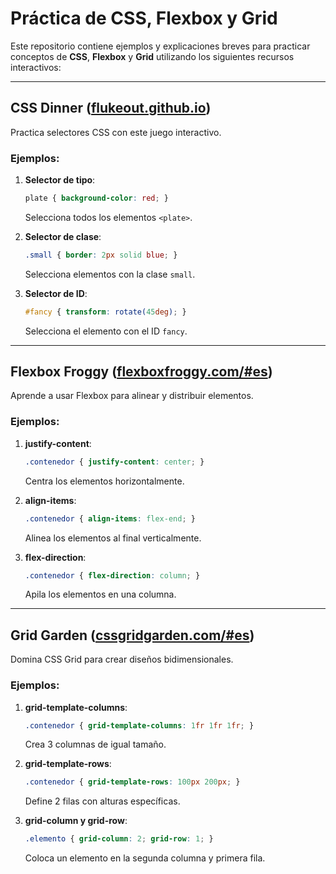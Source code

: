 
# Práctica de CSS, Flexbox y Grid

Este repositorio contiene ejemplos y explicaciones breves para practicar conceptos de **CSS**, **Flexbox** y **Grid** utilizando los siguientes recursos interactivos:

---

## **CSS Dinner** ([flukeout.github.io](https://flukeout.github.io/))
Practica selectores CSS con este juego interactivo.

### Ejemplos:
1. **Selector de tipo**:
   ```css
   plate { background-color: red; }
   ```
   Selecciona todos los elementos `<plate>`.

2. **Selector de clase**:
   ```css
   .small { border: 2px solid blue; }
   ```
   Selecciona elementos con la clase `small`.

3. **Selector de ID**:
   ```css
   #fancy { transform: rotate(45deg); }
   ```
   Selecciona el elemento con el ID `fancy`.

---

## **Flexbox Froggy** ([flexboxfroggy.com/#es](https://flexboxfroggy.com/#es))
Aprende a usar Flexbox para alinear y distribuir elementos.

### Ejemplos:
1. **justify-content**:
   ```css
   .contenedor { justify-content: center; }
   ```
   Centra los elementos horizontalmente.

2. **align-items**:
   ```css
   .contenedor { align-items: flex-end; }
   ```
   Alinea los elementos al final verticalmente.

3. **flex-direction**:
   ```css
   .contenedor { flex-direction: column; }
   ```
   Apila los elementos en una columna.

---

## **Grid Garden** ([cssgridgarden.com/#es](https://cssgridgarden.com/#es))
Domina CSS Grid para crear diseños bidimensionales.

### Ejemplos:
1. **grid-template-columns**:
   ```css
   .contenedor { grid-template-columns: 1fr 1fr 1fr; }
   ```
   Crea 3 columnas de igual tamaño.

2. **grid-template-rows**:
   ```css
   .contenedor { grid-template-rows: 100px 200px; }
   ```
   Define 2 filas con alturas específicas.

3. **grid-column y grid-row**:
   ```css
   .elemento { grid-column: 2; grid-row: 1; }
   ```
   Coloca un elemento en la segunda columna y primera fila.
